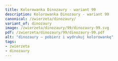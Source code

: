 ```yaml
---
title: Kolorowanka Dinozaury - wariant 99
description: Kolorowanka Dinozaury - wariant 99
canonical: /zwierzeta/dinozaury/
variant_of: dinozaury
image: /zwierzeta/dinozaury/99/dinozaury-99.svg
pdf: /zwierzeta/dinozaury/99/dinozaury-99.pdf
alt: "dinozaury – pobierz i wydrukuj kolorowankę"
tags:
- zwierzeta
- dinozaury
---
```

